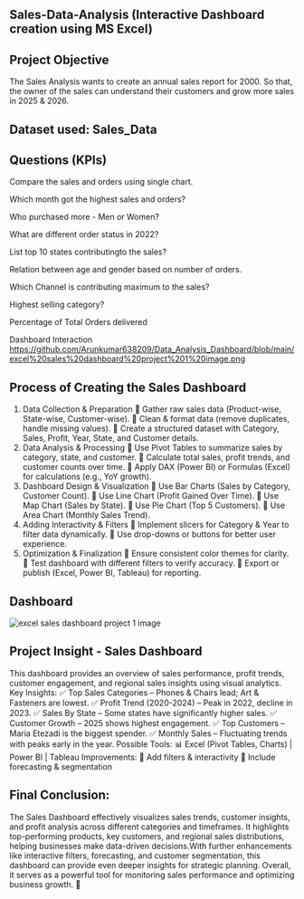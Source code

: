 ## Sales-Data-Analysis (Interactive Dashboard creation using MS Excel)

## Project Objective
The Sales Analysis wants to create an annual sales report for 2000. So that, the owner of the sales can understand their customers and grow more sales in 2025 & 2026.
## Dataset used: Sales_Data
## Questions (KPIs)
Compare the sales and orders using single chart.
     
Which month got the highest sales and orders?

Who purchased more - Men or Women?

What are different order status in 2022?

List top 10 states contributingto the sales?

Relation between age and gender based on number of orders.

Which Channel is contributing maximum to the sales?

Highest selling category?

Percentage of Total Orders delivered

Dashboard Interaction https://github.com/Arunkumar638209/Data_Analysis_Dashboard/blob/main/excel%20sales%20dashboard%20project%201%20image.png
## Process of Creating the Sales Dashboard
1. Data Collection & Preparation
📌 Gather raw sales data (Product-wise, State-wise, Customer-wise).
📌 Clean & format data (remove duplicates, handle missing values).
📌 Create a structured dataset with Category, Sales, Profit, Year, State, and Customer details.
2. Data Analysis & Processing
📌 Use Pivot Tables to summarize sales by category, state, and customer.
📌 Calculate total sales, profit trends, and customer counts over time.
📌 Apply DAX (Power BI) or Formulas (Excel) for calculations (e.g., YoY growth).
3. Dashboard Design & Visualization
📌 Use Bar Charts (Sales by Category, Customer Count).
📌 Use Line Chart (Profit Gained Over Time).
📌 Use Map Chart (Sales by State).
📌 Use Pie Chart (Top 5 Customers).
📌 Use Area Chart (Monthly Sales Trend).
4. Adding Interactivity & Filters
📌 Implement slicers for Category & Year to filter data dynamically.
📌 Use drop-downs or buttons for better user experience.
5. Optimization & Finalization
📌 Ensure consistent color themes for clarity.
📌 Test dashboard with different filters to verify accuracy.
📌 Export or publish (Excel, Power BI, Tableau) for reporting.
## Dashboard
![excel sales dashboard project 1 image](https://github.com/user-attachments/assets/c8699ef8-a83b-44dc-a8a4-7b45a85c53d0)

## Project Insight - Sales Dashboard
This dashboard provides an overview of sales performance, profit trends, customer engagement, and regional sales insights using visual analytics.
Key Insights:
✅ Top Sales Categories – Phones & Chairs lead; Art & Fasteners are lowest.
✅ Profit Trend (2020-2024) – Peak in 2022, decline in 2023.
✅ Sales By State – Some states have significantly higher sales.
✅ Customer Growth – 2025 shows highest engagement.
✅ Top Customers – Maria Etezadi is the biggest spender.
✅ Monthly Sales – Fluctuating trends with peaks early in the year.
Possible Tools:
📊 Excel (Pivot Tables, Charts) | Power BI | Tableau
Improvements:
🔹 Add filters & interactivity
🔹 Include forecasting & segmentation
## Final Conclusion:
The Sales Dashboard effectively visualizes sales trends, customer insights, and profit analysis across different categories and timeframes. It highlights top-performing products, key customers, and regional sales distributions, helping businesses make data-driven decisions.With further enhancements like interactive filters, forecasting, and customer segmentation, this dashboard can provide even deeper insights for strategic planning. Overall, it serves as a powerful tool for monitoring sales performance and optimizing business growth. 🚀





